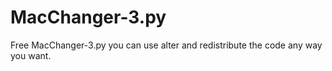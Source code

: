 # MacChanger-3.py
Free MacChanger-3.py you can use alter and redistribute the code any way you want.
